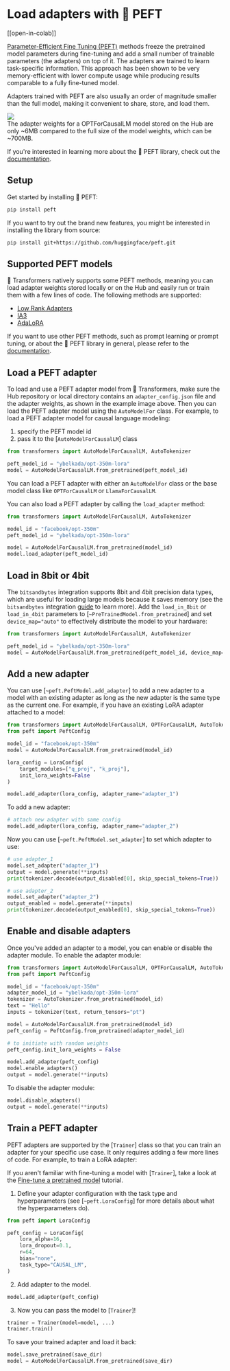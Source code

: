 <!--Copyright 2023 The HuggingFace Team. All rights reserved.
Licensed under the Apache License, Version 2.0 (the "License"); you may not use this file except in compliance with
the License. You may obtain a copy of the License at
http://www.apache.org/licenses/LICENSE-2.0
Unless required by applicable law or agreed to in writing, software distributed under the License is distributed on
an "AS IS" BASIS, WITHOUT WARRANTIES OR CONDITIONS OF ANY KIND, either express or implied. See the License for the
specific language governing permissions and limitations under the License.
⚠️ Note that this file is in Markdown but contain specific syntax for our doc-builder (similar to MDX) that may not be
rendered properly in your Markdown viewer.
-->

# Load adapters with 🤗 PEFT

[[open-in-colab]]

[Parameter-Efficient Fine Tuning (PEFT)](https://huggingface.co/blog/peft) methods freeze the pretrained model parameters during fine-tuning and add a small number of trainable parameters (the adapters) on top of it. The adapters are trained to learn task-specific information. This approach has been shown to be very memory-efficient with lower compute usage while producing results comparable to a fully fine-tuned model. 

Adapters trained with PEFT are also usually an order of magnitude smaller than the full model, making it convenient to share, store, and load them.

<div class="flex flex-col justify-center">
  <img src="https://huggingface.co/datasets/huggingface/documentation-images/resolve/main/peft/PEFT-hub-screenshot.png"/>
  <figcaption class="text-center">The adapter weights for a OPTForCausalLM model stored on the Hub are only ~6MB compared to the full size of the model weights, which can be ~700MB.</figcaption>
</div>

If you're interested in learning more about the 🤗 PEFT library, check out the [documentation](https://huggingface.co/docs/peft/index).

## Setup

Get started by installing 🤗 PEFT:

```bash
pip install peft
```

If you want to try out the brand new features, you might be interested in installing the library from source:

```bash
pip install git+https://github.com/huggingface/peft.git
```

## Supported PEFT models

🤗 Transformers natively supports some PEFT methods, meaning you can load adapter weights stored locally or on the Hub and easily run or train them with a few lines of code. The following methods are supported:

- [Low Rank Adapters](https://huggingface.co/docs/peft/conceptual_guides/lora)
- [IA3](https://huggingface.co/docs/peft/conceptual_guides/ia3)
- [AdaLoRA](https://arxiv.org/abs/2303.10512)

If you want to use other PEFT methods, such as prompt learning or prompt tuning, or about the 🤗 PEFT library in general, please refer to the [documentation](https://huggingface.co/docs/peft/index).


## Load a PEFT adapter

To load and use a PEFT adapter model from 🤗 Transformers, make sure the Hub repository or local directory contains an `adapter_config.json` file and the adapter weights, as shown in the example image above. Then you can load the PEFT adapter model using the `AutoModelFor` class. For example, to load a PEFT adapter model for causal language modeling:

1. specify the PEFT model id
2. pass it to the [`AutoModelForCausalLM`] class

```py
from transformers import AutoModelForCausalLM, AutoTokenizer

peft_model_id = "ybelkada/opt-350m-lora"
model = AutoModelForCausalLM.from_pretrained(peft_model_id)
```

<Tip>

You can load a PEFT adapter with either an `AutoModelFor` class or the base model class like `OPTForCausalLM` or `LlamaForCausalLM`.

</Tip>

You can also load a PEFT adapter by calling the `load_adapter` method:

```py
from transformers import AutoModelForCausalLM, AutoTokenizer

model_id = "facebook/opt-350m"
peft_model_id = "ybelkada/opt-350m-lora"

model = AutoModelForCausalLM.from_pretrained(model_id)
model.load_adapter(peft_model_id)
```

## Load in 8bit or 4bit

The `bitsandbytes` integration supports 8bit and 4bit precision data types, which are useful for loading large models because it saves memory (see the `bitsandbytes` integration [guide](./quantization#bitsandbytes-integration) to learn more). Add the `load_in_8bit` or `load_in_4bit` parameters to [`~PreTrainedModel.from_pretrained`] and set `device_map="auto"` to effectively distribute the model to your hardware:

```py
from transformers import AutoModelForCausalLM, AutoTokenizer

peft_model_id = "ybelkada/opt-350m-lora"
model = AutoModelForCausalLM.from_pretrained(peft_model_id, device_map="auto", load_in_8bit=True)
```

## Add a new adapter

You can use [`~peft.PeftModel.add_adapter`] to add a new adapter to a model with an existing adapter as long as the new adapter is the same type as the current one. For example, if you have an existing LoRA adapter attached to a model:

```py
from transformers import AutoModelForCausalLM, OPTForCausalLM, AutoTokenizer
from peft import PeftConfig

model_id = "facebook/opt-350m"
model = AutoModelForCausalLM.from_pretrained(model_id)

lora_config = LoraConfig(
    target_modules=["q_proj", "k_proj"],
    init_lora_weights=False
)

model.add_adapter(lora_config, adapter_name="adapter_1")
```

To add a new adapter:

```py
# attach new adapter with same config
model.add_adapter(lora_config, adapter_name="adapter_2")
```

Now you can use [`~peft.PeftModel.set_adapter`] to set which adapter to use:

```py
# use adapter_1
model.set_adapter("adapter_1")
output = model.generate(**inputs)
print(tokenizer.decode(output_disabled[0], skip_special_tokens=True))

# use adapter_2
model.set_adapter("adapter_2")
output_enabled = model.generate(**inputs)
print(tokenizer.decode(output_enabled[0], skip_special_tokens=True))
```

## Enable and disable adapters

Once you've added an adapter to a model, you can enable or disable the adapter module. To enable the adapter module:

```py
from transformers import AutoModelForCausalLM, OPTForCausalLM, AutoTokenizer
from peft import PeftConfig

model_id = "facebook/opt-350m"
adapter_model_id = "ybelkada/opt-350m-lora"
tokenizer = AutoTokenizer.from_pretrained(model_id)
text = "Hello"
inputs = tokenizer(text, return_tensors="pt")

model = AutoModelForCausalLM.from_pretrained(model_id)
peft_config = PeftConfig.from_pretrained(adapter_model_id)

# to initiate with random weights
peft_config.init_lora_weights = False

model.add_adapter(peft_config)
model.enable_adapters()
output = model.generate(**inputs)
```

To disable the adapter module:

```py
model.disable_adapters()
output = model.generate(**inputs)
```

## Train a PEFT adapter

PEFT adapters are supported by the [`Trainer`] class so that you can train an adapter for your specific use case. It only requires adding a few more lines of code. For example, to train a LoRA adapter:

<Tip>

If you aren't familiar with fine-tuning a model with [`Trainer`], take a look at the [Fine-tune a pretrained model](training.md) tutorial.

</Tip>

1. Define your adapter configuration with the task type and hyperparameters (see [`~peft.LoraConfig`] for more details about what the hyperparameters do).

```py
from peft import LoraConfig

peft_config = LoraConfig(
    lora_alpha=16,
    lora_dropout=0.1,
    r=64,
    bias="none",
    task_type="CAUSAL_LM",
)
```

2. Add adapter to the model.

```py
model.add_adapter(peft_config)
```

3. Now you can pass the model to [`Trainer`]!

```py
trainer = Trainer(model=model, ...)
trainer.train()
```

To save your trained adapter and load it back:

```py
model.save_pretrained(save_dir)
model = AutoModelForCausalLM.from_pretrained(save_dir)
```

<!--
TODO: (@younesbelkada @stevhliu)
-   Link to PEFT docs for further details
-   Trainer  
-   8-bit / 4-bit examples ?
-->
